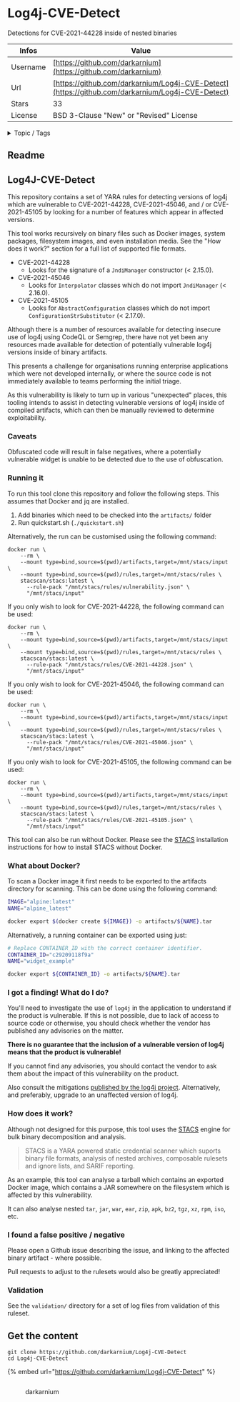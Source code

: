 # Log4j-CVE-Detect

Detections for CVE-2021-44228 inside of nested binaries

| Infos    | Value                                                              |
| -------- | -------------------------------------------------------------------|
| Username | [https://github.com/darkarnium](https://github.com/darkarnium) |
| Url      | [https://github.com/darkarnium/Log4j-CVE-Detect](https://github.com/darkarnium/Log4j-CVE-Detect)                                               |
| Stars    | 33                                                          |
| License  | BSD 3-Clause "New" or "Revised" License                                                        |

<details>

<summary>Topic / Tags</summary>

* binary* cve-2021-44228* cve-2021-45046* detection* devops* python* sca* security

</details>

## Readme

## Log4J-CVE-Detect

This repository contains a set of YARA rules for detecting versions of log4j which are
vulnerable to CVE-2021-44228, CVE-2021-45046, and / or CVE-2021-45105 by looking for a
number of features which appear in affected versions.

This tool works recursively on binary files such as Docker images, system packages,
filesystem images, and even installation media. See the "How does it work?" section for
a full list of supported file formats.

* CVE-2021-44228
  * Looks for the signature of a `JndiManager` constructor (< 2.15.0).
* CVE-2021-45046
  * Looks for `Interpolator` classes which do not import `JndiManager` (< 2.16.0).
* CVE-2021-45105
  * Looks for `AbstractConfiguration` classes which do not import `ConfigurationStrSubstitutor` (< 2.17.0).

Although there is a number of resources available for detecting insecure use of log4j
using CodeQL or Semgrep, there have not yet been any resources made available for
detection of potentially vulnerable log4j versions inside of binary artifacts.

This presents a challenge for organisations running enterprise applications which were
not developed internally, or where the source code is not immediately available to teams
performing the initial triage.

As this vulnerability is likely to turn up in various "unexpected" places, this tooling
intends to assist in detecting vulnerable versions of log4j inside of compiled
artifacts, which can then be manually reviewed to determine exploitability.

### Caveats

Obfuscated code will result in false negatives, where a potentially vulnerable widget is
unable to be detected due to the use of obfuscation.

### Running it

To run this tool clone this repository and follow the following steps. This assumes that
Docker and jq are installed.

1. Add binaries which need to be checked into the `artifacts/` folder
2. Run quickstart.sh (`./quickstart.sh`)

Alternatively, the run can be customised using the following command:

```
docker run \
    --rm \
    --mount type=bind,source=$(pwd)/artifacts,target=/mnt/stacs/input \
    --mount type=bind,source=$(pwd)/rules,target=/mnt/stacs/rules \
    stacscan/stacs:latest \
      --rule-pack "/mnt/stacs/rules/vulnerability.json" \
      "/mnt/stacs/input"
```

If you only wish to look for CVE-2021-44228, the following command can be used:

```
docker run \
    --rm \
    --mount type=bind,source=$(pwd)/artifacts,target=/mnt/stacs/input \
    --mount type=bind,source=$(pwd)/rules,target=/mnt/stacs/rules \
    stacscan/stacs:latest \
      --rule-pack "/mnt/stacs/rules/CVE-2021-44228.json" \
      "/mnt/stacs/input"
```

If you only wish to look for CVE-2021-45046, the following command can be used:

```
docker run \
    --rm \
    --mount type=bind,source=$(pwd)/artifacts,target=/mnt/stacs/input \
    --mount type=bind,source=$(pwd)/rules,target=/mnt/stacs/rules \
    stacscan/stacs:latest \
      --rule-pack "/mnt/stacs/rules/CVE-2021-45046.json" \
      "/mnt/stacs/input"
```

If you only wish to look for CVE-2021-45105, the following command can be used:

```
docker run \
    --rm \
    --mount type=bind,source=$(pwd)/artifacts,target=/mnt/stacs/input \
    --mount type=bind,source=$(pwd)/rules,target=/mnt/stacs/rules \
    stacscan/stacs:latest \
      --rule-pack "/mnt/stacs/rules/CVE-2021-45105.json" \
      "/mnt/stacs/input"
```

This tool can also be run without Docker. Please see the [STACS](https://github.com/stacscan/stacs)
installation instructions for how to install STACS without Docker.

### What about Docker?

To scan a Docker image it first needs to be exported to the artifacts directory for
scanning. This can be done using the following command:

```bash
IMAGE="alpine:latest"
NAME="alpine_latest"

docker export $(docker create ${IMAGE}) -o artifacts/${NAME}.tar
```

Alternatively, a running container can be exported using just:

```bash
# Replace CONTAINER_ID with the correct container identifier.
CONTAINER_ID="c29209118f9a"
NAME="widget_example"

docker export ${CONTAINER_ID} -o artifacts/${NAME}.tar
```

### I got a finding! What do I do?

You'll need to investigate the use of `log4j` in the application to understand if the
product is vulnerable. If this is not possible, due to lack of access to source code or
otherwise, you should check whether the vendor has published any advisories on the
matter.

**There is no guarantee that the inclusion of a vulnerable version of log4j means that
the product is vulnerable!**

If you cannot find any advisories, you should contact the vendor to ask them about the
impact of this vulnerability on the product.

Also consult the mitigations [published by the log4j project](http://mail-archives.apache.org/mod_mbox/www-announce/202112.mbox/%3CD88D40C5-8884-470E-8FA3-3B6D6899A7B0@apache.org%3E). Alternatively, and preferably,
upgrade to an unaffected version of log4j.

### How does it work?

Although not designed for this purpose, this tool uses the [STACS](https://github.com/stacscan/stacs)
engine for bulk binary decomposition and analysis.

> STACS is a YARA powered static credential scanner which suports binary file formats,
> analysis of nested archives, composable rulesets and ignore lists, and SARIF
> reporting.

As an example, this tool can analyse a tarball which contains an exported Docker image,
which contains a JAR somewhere on the filesystem which is affected by this
vulnerability.

It can also analyse nested `tar`, `jar`, `war`, `ear`, `zip`, `apk`, `bz2`, `tgz`,
`xz`, `rpm`, `iso`, etc.

### I found a false positive / negative

Please open a Github issue describing the issue, and linking to the affected binary
artifact - where possible. 

Pull requests to adjust to the rulesets would also be greatly appreciated!

### Validation

See the `validation/` directory for a set of log files from validation of this ruleset.



## Get the content

```
git clone https://github.com/darkarnium/Log4j-CVE-Detect
cd Log4j-CVE-Detect
```

{% embed url="https://github.com/darkarnium/Log4j-CVE-Detect" %}

<figure><img src="https://avatars.githubusercontent.com/u/3048394?v=4" alt=""><figcaption><p>darkarnium</p></figcaption></figure>
